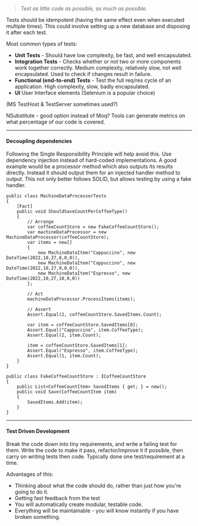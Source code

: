 > *Test as little code as possible, as much as possible.*

Tests should be idempotent (having the same effect even when executed multiple times).  This could involve setting up a new database and disposing it after each test.

Most common types of tests:

- **Unit Tests** - Should have low complexity, be fast, and well encapsulated.
- **Integration Tests** - Checks whether or not two or more components work together correctly.  Medium complexity, relatively slow, not well encapsulated.  Used to check if changes result in failure.
- **Functional (end-to-end) Tests** - Test the full req/res cycle of an application.  High complexity, slow, badly encapsulated.
- **UI** User Interface elements (Selenium is a popular choice)

(MS TestHost & TestServer sometimes used?)

NSubstitute - good option instead of Moq?
Tools can generate metrics on what percentage of our code is covered.

---

#### Decoupling dependencies

Following the Single Responsibility Principle will help avoid this.  Use dependency injection instead of hard-coded implementations.  A good example would be a processor method which also outputs its results directly.  Instead it should output them for an injected handler method to output.  This not only better follows SOLID, but allows testing by using a fake handler.
```
public class MachineDataProcessorTests
{
    [Fact]
    public void ShouldSaveCountPerCoffeeType()
    {
        // Arrange
        var coffeeCountStore = new FakeCoffeeCountStore();
        var machineDataProcessor = new MachineDataProcessor(coffeeCountStore);
        var items = new[]
        {
            new MachineDataItem("Cappuccino", new DateTime(2022,10,27,8,0,0)),
            new MachineDataItem("Cappuccino", new DateTime(2022,10,27,9,0,0)),
            new MachineDataItem("Espresso", new DateTime(2022,10,27,10,0,0))
        };

        // Act
        machineDataProcessor.ProcessItems(items);

        // Assert
        Assert.Equal(2, coffeeCountStore.SavedItems.Count);

        var item = coffeeCountStore.SavedItems[0];
        Assert.Equal("Cappuccino", item.CoffeeType);
        Assert.Equal(2, item.Count);

        item = coffeeCountStore.SavedItems[1];
        Assert.Equal("Espresso", item.CoffeeType);
        Assert.Equal(1, item.Count);
    }
}

public class FakeCoffeeCountStore : ICoffeeCountStore
{
    public List<CoffeeCountItem> SavedItems { get; } = new();
    public void Save(CoffeeCountItem item)
    {
        SavedItems.Add(item);
    }
}
```
---
#### Test Driven Development

Break the code down into tiny requirements, and write a failing test for them.  Write the code to make it pass, refactor/improve it if possible, then carry on writing tests then code.  Typically done one test/requirement at a time.

Advantages of this:

- Thinking about what the code should do, rather than just how you're going to do it.
- Getting fast feedback from the test
- You will automatically create modular, testable code.
- Everything will be maintainable - you will know instantly if you have broken something.